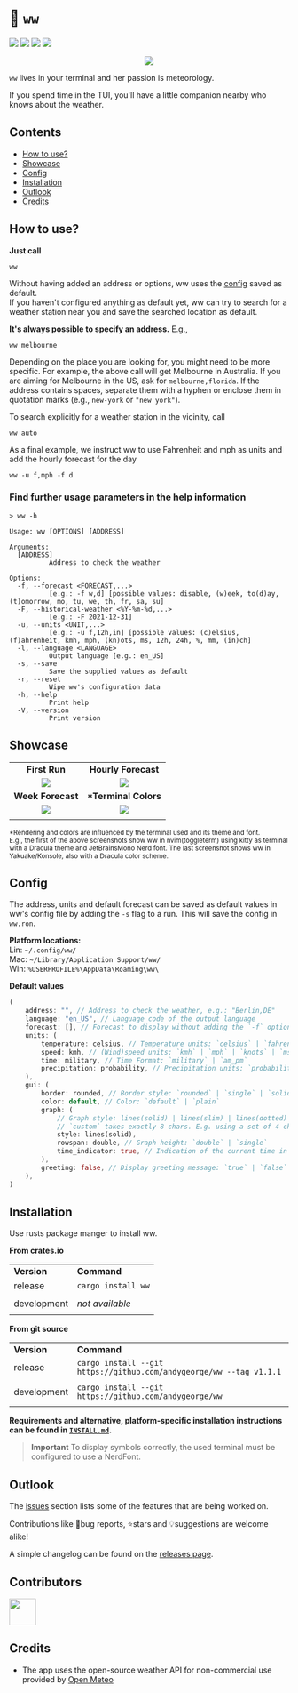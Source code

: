 # 🦀 `ww`

[![][ci_shield]](https://github.com/andygeorge/ww/actions/workflows/ci.yml?query=branch%3Amain)
[![][last_commit_shield]](https://github.com/andygeorge/ww/commits/main)
[![][crates_io_shield]](https://crates.io/crates/ww)
[![][msrv_shield]](https://github.com/andygeorge/ww)

<div align="center">

[![][preview]][preview]

</div>

`ww` lives in your terminal and her passion is meteorology.

If you spend time in the TUI, you'll have a little companion nearby who knows about the weather.

## Contents

- [How to use?](https://github.com/andygeorge/ww#how-to-use)
- [Showcase](https://github.com/andygeorge/ww#showcase)
- [Config](https://github.com/andygeorge/ww#config)
- [Installation](https://github.com/andygeorge/ww#installation)
- [Outlook](https://github.com/andygeorge/ww#outlook)
- [Credits](https://github.com/andygeorge/ww#credits)

## How to use?

**Just call**

```
ww
```

Without having added an address or options, ww uses the [config](https://github.com/andygeorge/ww#config) saved as default.<br>
If you haven't configured anything as default yet, ww can try to search for a weather station near you and save the searched location as default.

**It's always possible to specify an address.** E.g.,

```
ww melbourne
```

Depending on the place you are looking for, you might need to be more specific.
For example, the above call will get Melbourne in Australia. If you are aiming for Melbourne in the US, ask for `melbourne,florida`.
If the address contains spaces, separate them with a hyphen or enclose them in quotation marks (e.g., `new-york` or `"new york"`).

To search explicitly for a weather station in the vicinity, call

```
ww auto
```

As a final example, we instruct ww to use Fahrenheit and mph as units and add the hourly forecast for the day

```
ww -u f,mph -f d
```

### Find further usage parameters in the help information

```
> ww -h

Usage: ww [OPTIONS] [ADDRESS]

Arguments:
  [ADDRESS]
          Address to check the weather

Options:
  -f, --forecast <FORECAST,...>
          [e.g.: -f w,d] [possible values: disable, (w)eek, to(d)ay, (t)omorrow, mo, tu, we, th, fr, sa, su]
  -F, --historical-weather <%Y-%m-%d,...>
          [e.g.: -F 2021-12-31]
  -u, --units <UNIT,...>
          [e.g.: -u f,12h,in] [possible values: (c)elsius, (f)ahrenheit, kmh, mph, (kn)ots, ms, 12h, 24h, %, mm, (in)ch]
  -l, --language <LANGUAGE>
          Output language [e.g.: en_US]
  -s, --save
          Save the supplied values as default
  -r, --reset
          Wipe ww's configuration data
  -h, --help
          Print help
  -V, --version
          Print version
```

## Showcase

|                                         |                                         |
| :-------------------------------------: | :-------------------------------------: |
|              **First Run**              |           **Hourly Forecast**           |
|       [![][first_run]][first_run]       | [![][hourly_forecast]][hourly_forecast] |
|            **Week Forecast**            |          **\*Terminal Colors**          |
| [![][weekly_forecast]][weekly_forecast] | [![][terminal_colors]][terminal_colors] |
|                                         |                                         |

<sup>\*Rendering and colors are influenced by the terminal used and its theme and font.<br>
E.g., the first of the above screenshots show ww in nvim(toggleterm) using kitty as terminal with a Dracula theme and JetBrainsMono Nerd font. The last screenshot shows ww in Yakuake/Konsole, also with a Dracula color scheme.</sup>

## Config

The address, units and default forecast can be saved as default values in ww's config file by adding the `-s` flag to a run. This will save the config in `ww.ron`.

**Platform locations:**<br>
Lin: `~/.config/ww/`<br>
Mac: `~/Library/Application Support/ww/`<br>
Win: `%USERPROFILE%\AppData\Roaming\ww\`

**Default values**

```rust
(
    address: "", // Address to check the weather, e.g.: "Berlin,DE"
    language: "en_US", // Language code of the output language
    forecast: [], // Forecast to display without adding the `-f` option: `[day]` | `[week]` | `[day, week]`
    units: (
        temperature: celsius, // Temperature units: `celsius` | `fahrenheit`
        speed: kmh, // (Wind)speed units: `kmh` | `mph` | `knots` | `ms`
        time: military, // Time Format: `military` | `am_pm`
        precipitation: probability, // Precipitation units: `probability` | `mm` | `inch`
    ),
    gui: (
        border: rounded, // Border style: `rounded` | `single` | `solid` | `double`
        color: default, // Color: `default` | `plain`
        graph: (
            // Graph style: lines(solid) | lines(slim) | lines(dotted) | dotted | custom((char; 8))
            // `custom` takes exactly 8 chars. E.g. using a set of 4 chars: `custom(('⡀','⡀','⠄','⠄','⠂','⠂','⠁','⠁'))`,
            style: lines(solid),
            rowspan: double, // Graph height: `double` | `single`
            time_indicator: true, // Indication of the current time in the graph: `true` | `false`
        ),
        greeting: false, // Display greeting message: `true` | `false`
    ),
)
```

## Installation

Use rusts package manger to install ww.

**From crates.io**

|             |                       |
| ----------- | --------------------- |
| **Version** | **Command**           |
| release     | `cargo install ww` |
|             |                       |
| development | _not available_       |
|             |                       |

**From git source**

|             |                                                                                   |
| ----------- | --------------------------------------------------------------------------------- |
| **Version** | **Command**                                                                       |
| release     | `cargo install --git https://github.com/andygeorge/ww --tag v1.1.1` |
|             |                                                                                   |
| development | `cargo install --git https://github.com/andygeorge/ww`              |
|             |                                                                                   |

**Requirements and alternative, platform-specific installation instructions can be found in [`INSTALL.md`](https://github.com/andygeorge/ww/blob/main/INSTALL.md).**

> **Important**
> To display symbols correctly, the used terminal must be configured to use a NerdFont.

## Outlook

The [issues](https://github.com/andygeorge/ww/issues) section lists some of the features that are being worked on.

Contributions like 🐛bug reports, ⭐️stars and 💡suggestions are welcome alike!

A simple changelog can be found on the [releases page](https://github.com/andygeorge/ww/releases).

## Contributors

<a href="https://github.com/andygeorge/ww/graphs/contributors">
  <img height='48' src="https://contrib.rocks/image?repo=andygeorge/ww&columns=24" />
</a>

## Credits

- The app uses the open-source weather API for non-commercial use provided by [Open Meteo](https://open-meteo.com/en)

<br>

<!-- Images -->

[preview]: https://github.com/andygeorge/ww/assets/34311583/58780205-816b-4cfd-95f8-9453e754eb94
[crates_io_shield]: https://img.shields.io/crates/v/ww?style=flat-square&color=DEA584
[ci_shield]: https://img.shields.io/github/actions/workflow/status/andygeorge/ww/ci.yml?branch=main&style=flat-square
[last_commit_shield]: https://img.shields.io/github/last-commit/andygeorge/ww?style=flat-square
[msrv_shield]: https://img.shields.io/badge/MSRV-1.74.0-DEA584?style=flat-square
[first_run]: https://user-images.githubusercontent.com/34311583/219735581-8036590f-8354-47fb-a31f-055be79c9229.png
[hourly_forecast]: https://user-images.githubusercontent.com/34311583/219735474-d8e2899d-c209-46d3-a5cd-bea4ed41ac3c.png
[weekly_forecast]: https://user-images.githubusercontent.com/34311583/219735452-9766d692-a79b-4a5a-a903-30a3339cc684.png
[terminal_colors]: https://user-images.githubusercontent.com/34311583/219735417-6376c599-4b90-4066-8808-d9bd8649ae64.png
